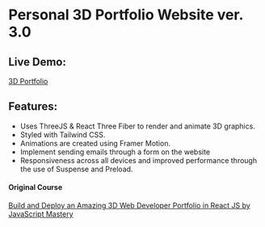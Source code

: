 # Personal 3D Portfolio Website ver. 3.0

## Live Demo:

[3D Portfolio](https://react-portfolio-v3.netlify.app)

## Features:

- Uses ThreeJS & React Three Fiber to render and animate 3D graphics.
- Styled with Tailwind CSS.
- Animations are created using Framer Motion.
- Implement sending emails through a form on the website
- Responsiveness across all devices and improved performance through the use of Suspense and Preload.

#### Original Course

[Build and Deploy an Amazing 3D Web Developer Portfolio in React JS by JavaScript Mastery](https://www.youtube.com/watch?v=0fYi8SGA20k)
